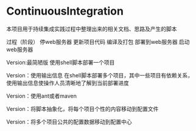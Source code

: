 # ContinuousIntegration
本项目用于持续集成实践过程中整理出来的相关文档、思路及产生的脚本

过程（阶段）
停web服务器
更新项目代码
编译及打包
部署到web服务器
启动web服务器

Version:最简陋版
使用shell脚本部署一个项目

Version：使用输出信息
在shell脚本部署多个项目，其中一些项目有依赖关系，使用输出信息使操作人员清晰地了解到当前部署进度

Version：使用ant或者maven

Version：将脚本抽象化，将每个项目个性的内容移动到配置文件

Version：将多个项目公共的配置数据移动到配置中心
